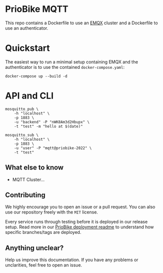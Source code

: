 # PrioBike MQTT

This repo contains a Dockerfile to use an [EMQX](https://github.com/emqx/emqx) cluster and a Dockerfile to use an authenticator.


# Quickstart

The easiest way to run a minimal setup containing EMQX and the authenticator is to use the contained `docker-compose.yaml`:
```
docker-compose up --build -d
```

# API and CLI

```
mosquitto_pub \
    -h "localhost" \
    -p 1883 \
    -u "backend" -P "nWK8Am3d2Hbupx" \
    -t "test" -m "hello at $(date)"
```

```
mosquitto_sub \
    -h "localhost" \
    -p 1883 \
    -u "user" -P "mqtt@priobike-2022" \
    -t "test"
```

## What else to know
- MQTT Cluster...

## Contributing

We highly encourage you to open an issue or a pull request. You can also use our repository freely with the `MIT` license.

Every service runs through testing before it is deployed in our release setup. Read more in our [PrioBike deployment readme](https://github.com/priobike/.github/blob/main/wiki/deployment.md) to understand how specific branches/tags are deployed.

## Anything unclear?

Help us improve this documentation. If you have any problems or unclarities, feel free to open an issue.
